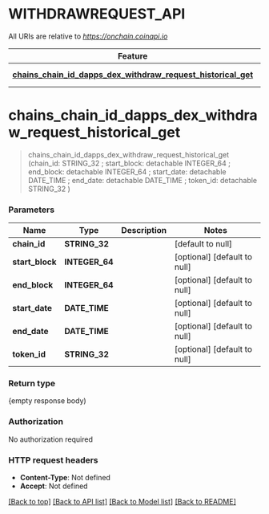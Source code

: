 # WITHDRAWREQUEST_API

All URIs are relative to *https://onchain.coinapi.io*

Feature | HTTP request | Description
------------- | ------------- | -------------
[**chains_chain_id_dapps_dex_withdraw_request_historical_get**](WITHDRAWREQUEST_API.md#chains_chain_id_dapps_dex_withdraw_request_historical_get) | **Get** /chains/{chain_id}/dapps/dex/withdrawRequest/historical | 


# **chains_chain_id_dapps_dex_withdraw_request_historical_get**
> chains_chain_id_dapps_dex_withdraw_request_historical_get (chain_id: STRING_32 ; start_block:  detachable INTEGER_64 ; end_block:  detachable INTEGER_64 ; start_date:  detachable DATE_TIME ; end_date:  detachable DATE_TIME ; token_id:  detachable STRING_32 )





### Parameters

Name | Type | Description  | Notes
------------- | ------------- | ------------- | -------------
 **chain_id** | **STRING_32**|  | [default to null]
 **start_block** | **INTEGER_64**|  | [optional] [default to null]
 **end_block** | **INTEGER_64**|  | [optional] [default to null]
 **start_date** | **DATE_TIME**|  | [optional] [default to null]
 **end_date** | **DATE_TIME**|  | [optional] [default to null]
 **token_id** | **STRING_32**|  | [optional] [default to null]

### Return type

{empty response body)

### Authorization

No authorization required

### HTTP request headers

 - **Content-Type**: Not defined
 - **Accept**: Not defined

[[Back to top]](#) [[Back to API list]](../README.md#documentation-for-api-endpoints) [[Back to Model list]](../README.md#documentation-for-models) [[Back to README]](../README.md)

